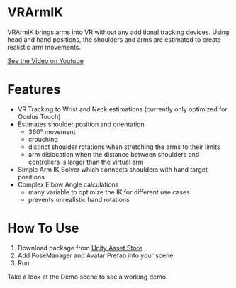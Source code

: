 # VRArmIK
VRArmIK brings arms into VR without any additional tracking devices. 
Using head and hand positions, the shoulders and arms are estimated to create realistic arm movements.

[See the Video on Youtube](https://youtu.be/dHgH6Xsi3JQ)

# Features
* VR Tracking to Wrist and Neck estimations (currently only optimized for Oculus Touch)
* Estimates shoulder position and orientation 
  * 360° movement
  * crouching 
  * distinct shoulder rotations when stretching the arms to their limits
  * arm dislocation when the distance between shoulders and controllers is larger than the virtual arm
* Simple Arm IK Solver which connects shoulders with hand target positions
* Complex Elbow Angle calculations
  * many variable to optimize the IK for different use cases
  * prevents unrealistic hand rotations

# How To Use
1. Download package from [Unity Asset Store](http://u3d.as/1d07)
2. Add PoseManager and Avatar Prefab into your scene
3. Run

Take a look at the Demo scene to see a working demo.
